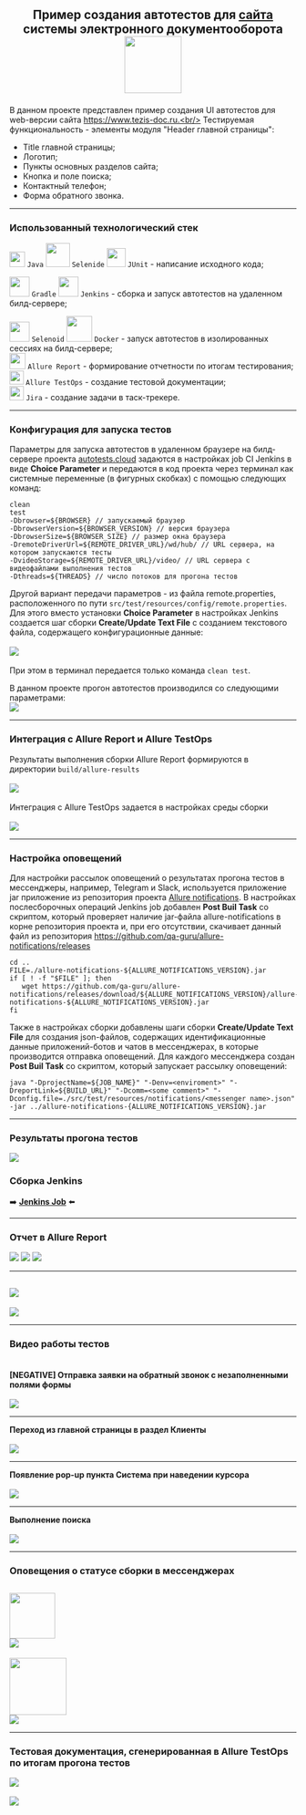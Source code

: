 ## <p align="center">Пример создания автотестов для [сайта](https://www.tezis-doc.ru/)<br/>системы электронного документооборота <img src="src/test/resources/images/logos/tezis.svg" width="100" /></p>
В данном проекте представлен пример создания UI автотестов для web-версии сайта https://www.tezis-doc.ru.<br/>
Тестируемая функциональность - элементы модуля "Header главной страницы":
- Title главной страницы;
- Логотип;
- Пункты основных разделов сайта;
- Кнопка и поле поиска;
- Контактный телефон;
- Форма обратного звонка.
---
### Использованный технологический стек
<img src="src/test/resources/images/logos/java.svg" width="27" /> `Java` 
<img src="src/test/resources/images/logos/selenide.svg" width="42" /> `Selenide` 
<img src="src/test/resources/images/logos/junit.svg" width="33" /> `JUnit` - написание исходного кода;<br/>

<img src="src/test/resources/images/logos/gradle.svg" width="35" height="35" /> `Gradle` 
<img src="src/test/resources/images/logos/jenkins.svg" width="35" height="35" /> `Jenkins` - сборка и запуск автотестов на удаленном билд-сервере;<br/>

<img src="src/test/resources/images/logos/selenoid.svg" width="35" /> `Selenoid` 
<img src="src/test/resources/images/logos/docker.svg" width="45" /> `Docker` - запуск автотестов в изолированных сессиях на билд-сервере;<br/>
<img src="src/test/resources/images/logos/allure.svg" width="28" /> `Allure Report` - формирование отчетности по итогам тестирования;<br/>
<img src="src/test/resources/images/logos/allure_testops.svg" width="24.5" /> `Allure TestOps` - создание тестовой документации;<br/>
<img src="src/test/resources/images/logos/jira.svg" width="25" /> `Jira` - создание задачи в таск-трекере.


---
### Конфигурация для запуска тестов
Параметры для запуска автотестов в удаленном браузере на билд-сервере проекта [autotests.cloud](https://selenoid.autotests.cloud/) задаются в настройках job CI Jenkins в виде **Choice Parameter** и передаются в код проекта через терминал как системные переменные (в фигурных скобках) с помощью следующих команд:

```
clean
test
-Dbrowser=${BROWSER} // запускаемый браузер
-DbrowserVersion=${BROWSER_VERSION} // версия браузера
-DbrowserSize=${BROWSER_SIZE} // размер окна браузера
-DremoteDriverUrl=${REMOTE_DRIVER_URL}/wd/hub/ // URL сервера, на котором запускаются тесты
-DvideoStorage=${REMOTE_DRIVER_URL}/video/ // URL сервера с видеофайлами выполнения тестов
-Dthreads=${THREADS} // число потоков для прогона тестов
```
Другой вариант передачи параметров - из файла remote.properties, расположенного по пути `src/test/resources/config/remote.properties`. Для этого вместо установки **Choice Parameter** в настройках Jenkins создается шаг сборки **Create/Update Text File** с созданием текстового файла, содержащего конфигурационные данные:<br/><br/>
![](src/test/resources/images/screenshots/remote_properties.png)<br/><br/>
При этом в терминал передается только команда `clean test`.


В данном проекте прогон автотестов производился со следующими параметрами:<br/>
![](src/test/resources/images/screenshots/build_params.png)

---
### Интеграция с Allure Report и Allure TestOps
Результаты выполнения сборки Allure Report формируются в директории `build/allure-results`<br/><br/>
![](src/test/resources/images/screenshots/allure_task.png)<br/><br/>
Интеграция с Allure TestOps задается в настройках среды сборки<br/><br/>
![](src/test/resources/images/screenshots/allure-server.png)

---
### Настройка оповещений
Для настройки рассылок оповещений о результатах прогона тестов в мессенджеры, например, Telegram и Slack, используется приложение jar приложение из репозитория проекта [Allure notifications](https://github.com/qa-guru/allure-notifications/releases). В настройках послесборочных операций Jenkins job добавлен **Post Buil Task** со скриптом, который проверяет наличие jar-файла allure-notifications в корне репозитория проекта и, при его отсутствии, скачивает данный файл из репозитория https://github.com/qa-guru/allure-notifications/releases
```
cd ..
FILE=./allure-notifications-${ALLURE_NOTIFICATIONS_VERSION}.jar
if [ ! -f "$FILE" ]; then
   wget https://github.com/qa-guru/allure-notifications/releases/download/${ALLURE_NOTIFICATIONS_VERSION}/allure-notifications-${ALLURE_NOTIFICATIONS_VERSION}.jar
fi
```
Также в настройках сборки добавлены шаги сборки **Create/Update Text File** для создания json-файлов, содержащих идентификационные данные приложений-ботов и чатов в мессенджерах, в которые производится отправка оповещений. Для каждого мессенджера создан **Post Buil Task** со скриптом, который запускает рассылку оповещений:

```
java "-DprojectName=${JOB_NAME}" "-Denv=<enviroment>" "-DreportLink=${BUILD_URL}" "-Dcomm=<some comment>" "-Dconfig.file=./src/test/resources/notifications/<messenger name>.json" -jar ../allure-notifications-{ALLURE_NOTIFICATIONS_VERSION}.jar
```
---
### Результаты прогона тестов


![](src/test/resources/images/logos/build.svg)
### Сборка Jenkins
:arrow_right: [**Jenkins Job**](https://jenkins.autotests.cloud/job/08-parenkov-fedor-tezis-doc/) :arrow_left:

---
### Отчет в Allure Report
![](src/test/resources/images/screenshots/allure_3.png)
![](src/test/resources/images/screenshots/allure_4.png)
![](src/test/resources/images/screenshots/allure_5.png)

---
![](src/test/resources/images/screenshots/allure_1.png)
---
![](src/test/resources/images/screenshots/allure_2.png)

---
### Видео работы тестов<br/><br/>
**[NEGATIVE] Отправка заявки на обратный звонок с незаполненными полями формы**<br/><br/>
![](src/test/resources/images/attachs/blank_callback_form.gif)

---
**Переход из главной страницы в раздел Клиенты**<br/><br/>
![](src/test/resources/images/attachs/go_to_link.gif)

---
**Появление pop-up пункта Система при наведении курсора**<br/><br/>
![](src/test/resources/images/attachs/popup.gif)

---
**Выполнение поиска**<br/><br/>
![](src/test/resources/images/attachs/search.gif)

---
### Оповещения о статусе сборки в мессенджерах
<img src="src/test/resources/images/logos/slack.svg" width="80" /><br/>
![](src/test/resources/images/screenshots/slack_notice.png)
---
<img src="src/test/resources/images/logos/telegram.svg" width="100" /><br/>
![](src/test/resources/images/screenshots/telegram_notice.png)

---
### Тестовая документация, сгенерированная в Allure TestOps по итогам прогона тестов
![](src/test/resources/images/screenshots/allure_testops_1.png)<br/><br/>
![](src/test/resources/images/screenshots/allure_testops_2.png)
